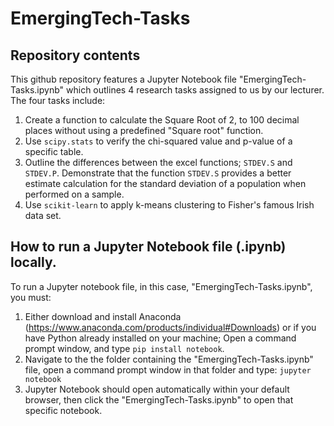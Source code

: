 # EmergingTech-Tasks

## Repository contents
This github repository features a Jupyter Notebook file "EmergingTech-Tasks.ipynb" which outlines 4 research tasks assigned to us by our lecturer.
The four tasks include:
1. Create a function to calculate the Square Root of 2, to 100 decimal places without using a predefined "Square root" function.
2. Use ```scipy.stats``` to verify the chi-squared value and p-value of a specific table.
3. Outline the differences between the excel functions; ```STDEV.S``` and ```STDEV.P```. Demonstrate that the function ```STDEV.S``` provides a better estimate calculation for the standard deviation of a population when performed on a sample.
4. Use ```scikit-learn``` to apply k-means clustering to Fisher's famous Irish data set.

## How to run a Jupyter Notebook file (.ipynb) locally.
To run a Jupyter notebook file, in this case, "EmergingTech-Tasks.ipynb", you must:
1. Either download and install Anaconda (https://www.anaconda.com/products/individual#Downloads) or if you have Python already installed on your machine; Open a command prompt window, and type ```pip install notebook```.
2. Navigate to the the folder containing the "EmergingTech-Tasks.ipynb" file, open a command prompt window in that folder and type: ```jupyter notebook```
3. Jupyter Notebook should open automatically within your default browser, then click the "EmergingTech-Tasks.ipynb" to open that specific notebook.
